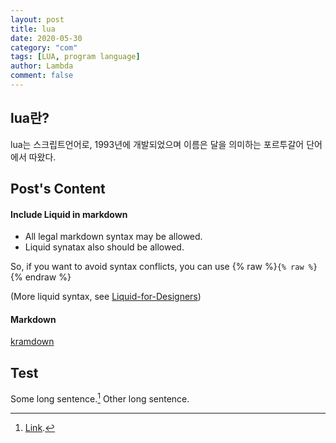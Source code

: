 ```yaml
---
layout: post
title: lua
date: 2020-05-30
category: "com"
tags: [LUA, program language]
author: Lambda
comment: false
---
```




## lua란? 

lua는 스크립트언어로, 1993년에 개발되었으며 이름은 달을 의미하는 포르투갈어 단어에서 따왔다.


## Post's Content

#### Include Liquid in markdown

- All legal markdown syntax may be allowed. 
- Liquid synatax also should be allowed.


So, if you want to avoid syntax conflicts, you can use {% raw %}`{% raw %}`{% endraw %}

(More liquid syntax, see [Liquid-for-Designers](https://github.com/Shopify/liquid/wiki/Liquid-for-Designers))

#### Markdown

[kramdown](https://kramdown.gettalong.org/)


## Test

Some long sentence.[^footnote] Other long sentence.

[^footnote]: [Link](https://google.com).

